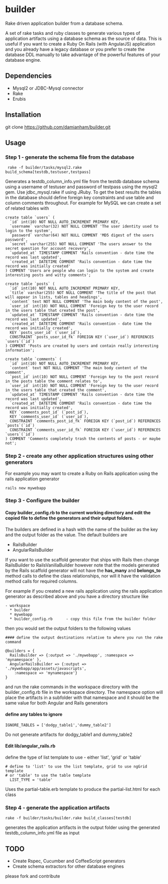 builder
=======

Rake driven application builder from a database schema. 

A set of rake tasks and ruby classes to generate various types of application artifacts using a database schema as the 
source of data.  This is useful if you want to create a Ruby On Rails (with AngularJS) application and you already have a legacy database or you prefer to create the database DDL manually to take advantage of the powerful features of your database engine.

## Dependencies

- Mysql2 or JDBC-Mysql connector
- Rake
- Erubis

## Installation

git clone https://github.com/damianham/builder.git

## Usage

### Step 1  - generate the schema file from the database
```
 rake -f builder/tasks/mysql2.rake build_schema[testdb,testuser,testpass]    
```

Generates a testdb_column_info.yml file from the testdb database schema using a username of testuser and password of testpass 
using the mysql2 gem.  Use jdbc_mysql.rake if using JRuby.  To get the best results the tables in the database should define foreign key constraints and use table and column comments throughout.  For example for MySQL we can create a set of related tables with

```
create table `users` (
  `id` int(10) NOT NULL AUTO_INCREMENT PRIMARY KEY,
  `username` varchar(32) NOT NULL COMMENT 'The user identity used to login to the system',
  `password` varchar(64) NOT NULL COMMENT 'MD5 digest of the users password',
  `secret` varchar(255) NOT NULL COMMENT 'The users answer to the secret question for account recovery', 
  `updated_at` TIMESTAMP COMMENT 'Rails convention - date time the record was last updated',
  `created_at` DATETIME COMMENT 'Rails convention - date time the record was initially created'
) COMMENT 'Users are people who can login to the system and create interesting posts and witty comments';

create table `posts` (
  `id` int(10) NOT NULL AUTO_INCREMENT PRIMARY KEY,
  `title` varchar(255) NOT NULL COMMENT 'The title of the post that will appear in lists, tables and headings',
  `content` text NOT NULL COMMENT 'The main body content of the post',
  `user_id` int(10) NOT NULL COMMENT 'Foreign key to the user record in the users table that created the post',
  `updated_at` TIMESTAMP COMMENT 'Rails convention - date time the record was last updated',
  `created_at` DATETIME COMMENT 'Rails convention - date time the record was initially created',
  KEY `posts_user_id` (`user_id`),
  CONSTRAINT `posts_user_id_fk` FOREIGN KEY (`user_id`) REFERENCES `users`(`id`)
) COMMENT 'Posts are created by users and contain really interesting information';

create table `comments` ( 
  `id` int(10) NOT NULL AUTO_INCREMENT PRIMARY KEY,
  `content` text NOT NULL COMMENT 'The main body content of the comment',
  `post_id` int(10) NOT NULL COMMENT 'Foreign key to the post record in the posts table the comment relates to',
  `user_id` int(10) NOT NULL COMMENT 'Foreign key to the user record in the users table that created the comment',
  `updated_at` TIMESTAMP COMMENT 'Rails convention - date time the record was last updated',
  `created_at` DATETIME COMMENT 'Rails convention - date time the record was initially created',
  KEY `comments_post_id` (`post_id`),
  KEY `comments_user_id` (`user_id`),
  CONSTRAINT `comments_post_id_fk` FOREIGN KEY (`post_id`) REFERENCES `posts`(`id`)
  CONSTRAINT `comments_user_id_fk` FOREIGN KEY (`user_id`) REFERENCES `users`(`id`)
) COMMENT 'Comments completely trash the contents of posts - or maybe not';

```

### Step 2 - create any other application structures using other generators

For example you may want to create a Ruby on Rails application using the rails application generator

```
rails new mywebapp
```

### Step 3 - Configure the builder

#### Copy builder_config.rb to the current working directory and edit the copied file to define the generators and their output folders. 

The builders are defined in a hash with the name of the builder as the key and the output folder as the value.  The default
builders are

* RailsBuilder
* AngularRailsBuilder

If you want to use the scaffold generator that ships with Rails then change RailsBuilder to RailsVanillaBuilder however note that the models generated by the Rails scaffold generator will not have the **has_many** and **belongs_to** method calls to define the class relationships, nor will it have the validation method calls for required columns.

For example if you created a new rails application using the rails application generator as described above and you have 
a directory structure like
```
- workspace
  * builder
  * mywebapp
  * builder_config.rb      - copy this file from the builder folder
```

then you would set the output folders to the following values

```
#### define the output destinations relative to where you run the rake command

@builders = {
  RailsBuilder => {:output => './mywebapp', :namespace => 'mynamespace' },
  AngularRailsBuilder => {:output => './mywebapp/app/assets/javascripts', 
    :namespace => 'mynamespace'}
}
```

and run the rake commands in the workspace directory with the builder_config.rb file in the workspace directory.
The namespace option will place the artifacts in a subfolder with that namespace and it should be the same value for both
Angular and Rails generators

#### define any tables to ignore
```
IGNORE_TABLES = ['dodgy_table1','dummy_table2']
```

Do not generate artifacts for dodgy_table1 and dummy_table2

#### Edit lib/angular_rails.rb

define the type of list template to use - either 'list', 'grid' or 'table'
```
# define to 'list' to use the list template, grid to use ngGrid template 
# or 'table' to use the table template
  LIST_TYPE = 'table'
```  

Uses the partial-table.erb template to produce the partial-list.html for each class

### Step 4  - generate the application artifacts

```
rake -f builder/tasks/builder.rake build_classes[testdb]
```

generates the application artifacts in the output folder using the generated testdb_column_info.yml file as input

##  TODO

- Create Rspec, Cucumber and CoffeeScript generators
- Create schema extractors for other database engines

please fork and contribute

